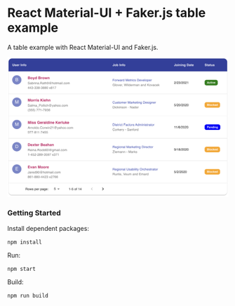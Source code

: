# React Material-UI + Faker.js table example

A table example with React Material-UI and Faker.js.

![Demo](public/mtable.png)

### Getting Started

Install dependent packages:
```
npm install
```

Run:
```
npm start
```
Build:
```
npm run build
```